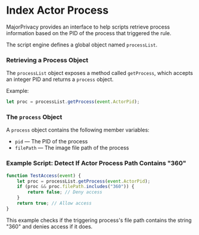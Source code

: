 # Index Actor Process

MajorPrivacy provides an interface to help scripts retrieve process information based on the PID of the process that triggered the rule.

The script engine defines a global object named `processList`.

### Retrieving a Process Object

The `processList` object exposes a method called `getProcess`, which accepts an integer PID and returns a `process` object.

Example:

```javascript
let proc = processList.getProcess(event.ActorPid);
```

### The `process` Object

A `process` object contains the following member variables:

* `pid` — The PID of the process
* `filePath` — The image file path of the process

### Example Script: Detect If Actor Process Path Contains "360"

```javascript
function TestAccess(event) {
    let proc = processList.getProcess(event.ActorPid);
    if (proc && proc.filePath.includes("360")) {
        return false; // Deny access
    }
    return true; // Allow access
}
```

This example checks if the triggering process's file path contains the string "360" and denies access if it does.
